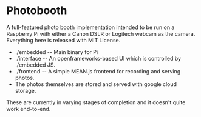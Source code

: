 # Photobooth
A full-featured photo booth implementation intended to be run on a Raspberry Pi
with either a Canon DSLR or Logitech webcam as the camera.  Everything here is
released with MIT License.

- ./embedded -- Main binary for Pi
- ./interface -- An openframeworks-based UI which is controlled by ./embedded
  JS.
- ./frontend -- A simple MEAN.js frontend for recording and serving photos.
- The photos themselves are stored and served with google cloud storage.

These are currently in varying stages of completion and it doesn't quite work
end-to-end.
